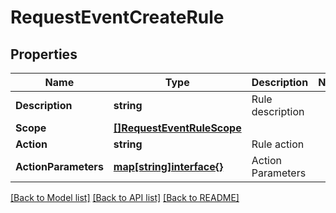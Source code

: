 # RequestEventCreateRule

## Properties

Name | Type | Description | Notes
------------ | ------------- | ------------- | -------------
**Description** | **string** | Rule description | 
**Scope** | [**[]RequestEventRuleScope**](RequestEventRuleScope.md) |  | 
**Action** | **string** | Rule action | 
**ActionParameters** | [**map[string]interface{}**](.md) | Action Parameters | 

[[Back to Model list]](../README.md#documentation-for-models) [[Back to API list]](../README.md#documentation-for-api-endpoints) [[Back to README]](../README.md)


